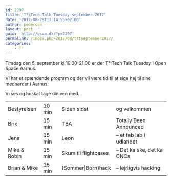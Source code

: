 ```yaml
---
id: 2297
title: 'T³:Tech Talk Tuesday september 2017'
date: '2017-08-29T17:14:55+02:00'
author: pedersen
layout: post
guid: 'http://osaa.dk/?p=2297'
permalink: /index.php/2017/08/tttseptember2017/
categories:
    - T³
---
```


Tirsdag den 5. september kl 19.00-21.00 er der T³:Tech Talk Tuesday i Open Space Aarhus.

Vi har et spændende program og der vil være tid til at sige hej til sine mednørder i Aarhus.

Vi ses og huskat tage din ven med.

|  |  |  |  |
|---|---|---|---|
| Bestyrelsen | 10 min | Siden sidst | og velkommen |
| Brix | 15 min | TBA | Totally Been Announced |
| Jens | 15 min | Leon | – et fab lab i udlandet |
| Mike &amp; Robin | 15 min | Skum til flightcases | – Det ka ske, det ka CNCs |
| Brian &amp; Mike | 15 min | {Sommer\|Born}hack | – lejrligvis hacking |